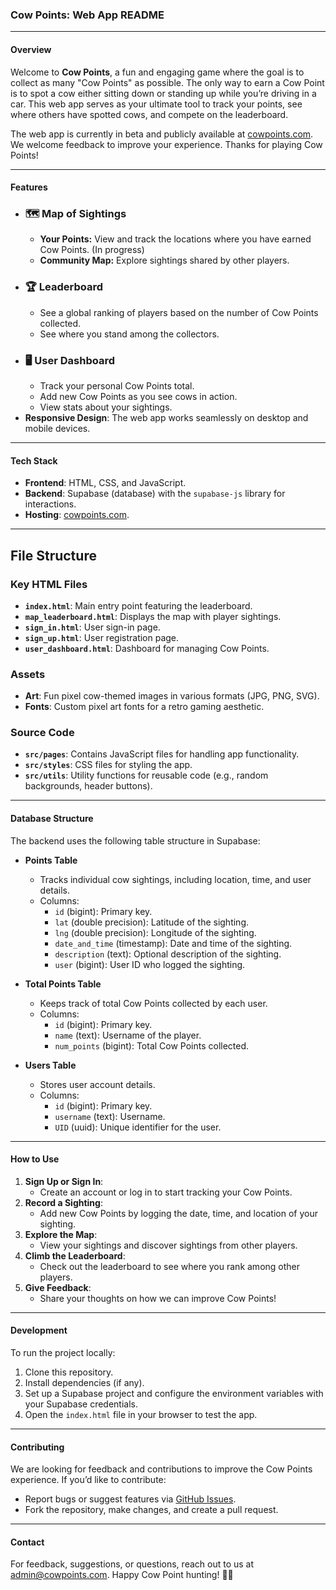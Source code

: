### Cow Points: Web App README

---

#### **Overview**

Welcome to **Cow Points**, a fun and engaging game where the goal is to collect as many "Cow Points" as possible. The only way to earn a Cow Point is to spot a cow either sitting down or standing up while you’re driving in a car. This web app serves as your ultimate tool to track your points, see where others have spotted cows, and compete on the leaderboard.

The web app is currently in beta and publicly available at [cowpoints.com](https://cowpoints.com). We welcome feedback to improve your experience. Thanks for playing Cow Points!

---

#### **Features**

- ### 🗺️ Map of Sightings
  - **Your Points:** View and track the locations where you have earned Cow Points. (In progress)
  - **Community Map:** Explore sightings shared by other players.
- ### 🏆 Leaderboard
  - See a global ranking of players based on the number of Cow Points collected.
  - See where you stand among the collectors.
- ### 🖥️ User Dashboard
  - Track your personal Cow Points total.
  - Add new Cow Points as you see cows in action.
  - View stats about your sightings.
- **Responsive Design**: The web app works seamlessly on desktop and mobile devices.

---

#### **Tech Stack**

- **Frontend**: HTML, CSS, and JavaScript.
- **Backend**: Supabase (database) with the `supabase-js` library for interactions.
- **Hosting**: [cowpoints.com](https://cowpoints.com).

---

## File Structure
### Key HTML Files
- **`index.html`**: Main entry point featuring the leaderboard.
- **`map_leaderboard.html`**: Displays the map with player sightings.
- **`sign_in.html`**: User sign-in page.
- **`sign_up.html`**: User registration page.
- **`user_dashboard.html`**: Dashboard for managing Cow Points.

### Assets
- **Art**: Fun pixel cow-themed images in various formats (JPG, PNG, SVG).
- **Fonts**: Custom pixel art fonts for a retro gaming aesthetic.

### Source Code
- **`src/pages`**: Contains JavaScript files for handling app functionality.
- **`src/styles`**: CSS files for styling the app.
- **`src/utils`**: Utility functions for reusable code (e.g., random backgrounds, header buttons).
---

#### **Database Structure**

The backend uses the following table structure in Supabase:

- **Points Table**
  - Tracks individual cow sightings, including location, time, and user details.
  - Columns:
    - `id` (bigint): Primary key.
    - `lat` (double precision): Latitude of the sighting.
    - `lng` (double precision): Longitude of the sighting.
    - `date_and_time` (timestamp): Date and time of the sighting.
    - `description` (text): Optional description of the sighting.
    - `user` (bigint): User ID who logged the sighting.

- **Total Points Table**
  - Keeps track of total Cow Points collected by each user.
  - Columns:
    - `id` (bigint): Primary key.
    - `name` (text): Username of the player.
    - `num_points` (bigint): Total Cow Points collected.

- **Users Table**
  - Stores user account details.
  - Columns:
    - `id` (bigint): Primary key.
    - `username` (text): Username.
    - `UID` (uuid): Unique identifier for the user.

---

#### **How to Use**

1. **Sign Up or Sign In**:
   - Create an account or log in to start tracking your Cow Points.
2. **Record a Sighting**:
   - Add new Cow Points by logging the date, time, and location of your sighting.
3. **Explore the Map**:
   - View your sightings and discover sightings from other players.
4. **Climb the Leaderboard**:
   - Check out the leaderboard to see where you rank among other players.
5. **Give Feedback**:
   - Share your thoughts on how we can improve Cow Points!

---

#### **Development**

To run the project locally:
1. Clone this repository.
2. Install dependencies (if any).
3. Set up a Supabase project and configure the environment variables with your Supabase credentials.
4. Open the `index.html` file in your browser to test the app.

---

#### **Contributing**

We are looking for feedback and contributions to improve the Cow Points experience. If you’d like to contribute:
- Report bugs or suggest features via [GitHub Issues](https://github.com/Aiden-Jacobs/Cow-I-win/issues).
- Fork the repository, make changes, and create a pull request.


---

#### **Contact**

For feedback, suggestions, or questions, reach out to us at admin@cowpoints.com. Happy Cow Point hunting! 🐄🎉
